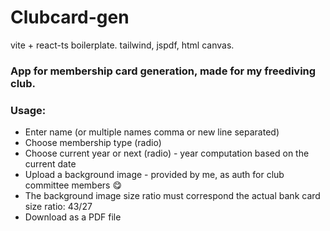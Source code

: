 # Clubcard-gen
vite + react-ts boilerplate. tailwind, jspdf, html canvas.

### App for membership card generation, made for my freediving club.
### Usage: 
- Enter name (or multiple names comma or new line separated)
- Choose membership type (radio)
- Choose current year or next (radio) - year computation based on the current date
- Upload a background image - provided by me, as auth for club committee members 😋
- The background image size ratio must correspond the actual bank card size ratio: 43/27
- Download as a PDF file

